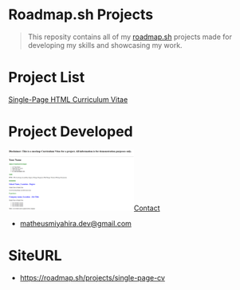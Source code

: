 # Roadmap.sh Projects
> This reposity contains all of my [roadmap.sh](https://roadmap.sh/) projects made for developing my skills and showcasing my work.

# Project List
[Single-Page HTML Curriculum Vitae](https://roadmap.sh/projects/single-page-cv)

# Project Developed
<a href='/Front-End Projects/Single-Page-CV'>
    <img width="50%" src="assets/Single-Page-CV.png" alt="Single-Page-CV>
</a>

# Contact
- matheusmiyahira.dev@gmail.com

# SiteURL
- https://roadmap.sh/projects/single-page-cv


